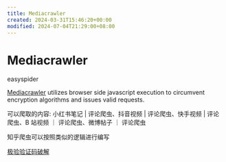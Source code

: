 ```yaml
---
title: Mediacrawler
created: 2024-03-31T15:46:20+00:00
modified: 2024-07-04T21:29:00+08:00
---
```


# Mediacrawler

easyspider

[Mediacrawler](https://github.com/NanmiCoder/MediaCrawler) utilizes browser side javascript execution to circumvent encryption algorithms and issues valid requests.

可以爬取的内容: 小红书笔记 | 评论爬虫、抖音视频 | 评论爬虫、快手视频 | 评论爬虫、B 站视频 ｜ 评论爬虫、微博帖子 ｜ 评论爬虫

知乎爬虫可以按照类似的逻辑进行编写

[极验验证码破解](https://github.com/WebSpiderUtils/verification_code)

